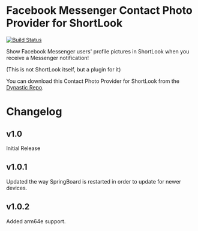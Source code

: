 # Facebook Messenger Contact Photo Provider for ShortLook
[![Build Status](https://travis-ci.org/JeffResc/ShortLook-Messenger.svg?branch=master)](https://travis-ci.org/JeffResc/ShortLook-Messenger)

Show Facebook Messenger users' profile pictures in ShortLook when you receive a Messenger notification!

(This is not ShortLook itself, but a plugin for it)

You can download this Contact Photo Provider for ShortLook from the [Dynastic Repo](https://repo.dynastic.co/package/shortlook-messenger).

# Changelog
## v1.0
Initial Release
## v1.0.1
Updated the way SpringBoard is restarted in order to update for newer devices.
## v1.0.2
Added arm64e support.
